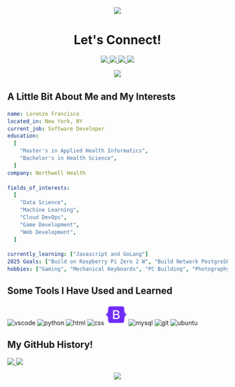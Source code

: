 <p align="center">
  <img src="https://capsule-render.vercel.app/api?type=waving&color=gradient&height=200&section=header&text=Welcome%20to%20my%20world!"/>
</p>

<h1 align="center">Let's Connect!</h1>

<p align="center">
  <a href="https://www.linkedin.com/in/lorenzofrancisco/">
    <img src="https://user-images.githubusercontent.com/99729303/194737302-c761397a-0d43-4b13-ba9b-64cdffb4accc.png">
  </a>
  <a href="https://twitter.com/lozof6">
    <img src="https://user-images.githubusercontent.com/99729303/194738394-d0bada4c-7b40-482b-b805-755949ae03d7.png">
  </a>
  <a href="https://www.instagram.com/lozo.6/">
    <img src="https://user-images.githubusercontent.com/99729303/194738411-a3a84e30-1095-4201-967c-0d28d4c802a1.png">
  </a>
  <a href="https://discord.gg/5HqAMAUVwG">
    <img src="https://user-images.githubusercontent.com/99729303/194737289-c3a2c6ef-159f-460b-9e3f-c507a2c774da.png">
  </a>
</p>

<p align="center">
  <img src= "https://media.giphy.com/media/RMw1DhEAwx5ZK/giphy.gif">
</p>

<h2>A Little Bit About Me and My Interests</h2>

```yaml
name: Lorenzo Francisco
located_in: New York, NY
current_job: Software Developer
education:
  [
    "Master's in Applied Health Informatics",
    "Bachelor's in Health Science",
  ]
company: Northwell Health

fields_of_interests:
  [
    "Data Science",
    "Machine Learning",
    "Cloud DevOps",
    "Game Development",
    "Web Development",
  ]

currently_learning: ["Javascript and GoLang"]
2025 Goals: ["Build on Raspberry Pi Zero 2 W", "Build Network PostgreSQL Server", "Learn Microcontrollers"]
hobbies: ["Gaming", "Mechanical Keyboards", "PC Building", "Photography", "K-POP"]
```

<h2>Some Tools I Have Used and Learned</h2>
<p align="left">
<img src="https://img.icons8.com/color/48/null/visual-studio-code-2019.png" alt="vscode" width="48" height="48"/>
<img src="https://img.icons8.com/fluency/48/null/python.png" alt="python" width="48" height="48" />
<img src="https://img.icons8.com/color/48/null/html-5--v1.png" alt="html" width="48" height="48"/>
<img src="https://img.icons8.com/color/48/null/css3.png" alt="css" width="48" height="48" />
<img src="https://raw.githubusercontent.com/devicons/devicon/master/icons/bootstrap/bootstrap-plain.svg" alt="bootstrap" width="48" height="48" />
<img src="https://img.icons8.com/fluency/48/null/mysql-logo.png" alt="mysql" width="48" height="48" />
<img src="https://img.icons8.com/color/48/null/git.png" alt="git" width="48" height="48"/>
<img src="https://img.icons8.com/color/48/null/ubuntu--v1.png" alt="ubuntu" width="48" height="48"/>
</p>

<h2>My GitHub History!</h2>
<a href="https://github.com/lozo6">
  <img height="180em" src="https://github-readme-stats.vercel.app/api?username=lozo6&theme=monokai&show_icons=true"/>
  <img height="180em" src="https://github-readme-stats.vercel.app/api/top-langs/?username=lozo6&theme=monokai&layout=compact"/>
</a>

<p align="center">
  <img src="https://capsule-render.vercel.app/api?type=waving&color=gradient&height=100&section=footer"/>
</p>
